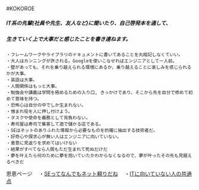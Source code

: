 #KOKOROE  
##### *IT系の先輩(社員や先生、友人など)に聞いたり、自己啓発本を通して、*
##### *生きていく上で大事だと感じたことを書き連ねます。*
```
・フレームワークやライブラリのドキュメントに書いてあることを丸暗記しなくていい。
・大人はカンニングが許される。Googleを使いこなせればエンジニアとして一人前。
・壁があっても、それを乗り越えられる環境にあるか、乗り越えることに楽しみを感じられるかが大事。
・英語は大事。
・人間関係はもっと大事。
・勉強会や講義は学問を極めるための入り口, きっかけであり、そこから先を自分で修めて初めて意味を持つ。
・恐怖心は自分の中でしか生まれない。
・憎まれ役を人に押し付けよう。
・タスクや使命を義務として背負わない。
・寿司屋は寿司で集客して酒で儲かる店である。
・SEはネットのありふれた情報から必要なものを的確に抽出する技術者だ。
・好奇心や探求心が無い人はエンジニアに向いていない。
・善意に見返りを求めてはいけない
・結果がすべてなら人間もただ生まれて死ぬだけだ
・夢を叶えたら何のために夢を抱いていたかわからなくなるので、夢が叶ったその先も見据えるべきだ
```
恩恵ページ　
・[SEってなんでもネット頼りだね](https://next.rikunabi.com/tech/docs/ct_s03600.jsp?p=000998)　
・[ITに向いていない人の共通点](https://paiza.hatenablog.com/entry/2017/08/21/%E3%80%8CIT%E3%82%A8%E3%83%B3%E3%82%B8%E3%83%8B%E3%82%A2%E3%81%AB%E5%90%91%E3%81%84%E3%81%A6%E3%81%84%E3%81%AA%E3%81%84%E4%BA%BA%E3%80%8D%E3%81%AB%E5%85%B1%E9%80%9A%E3%81%99%E3%82%8B5%E3%81%A4%E3%81%AE)　
